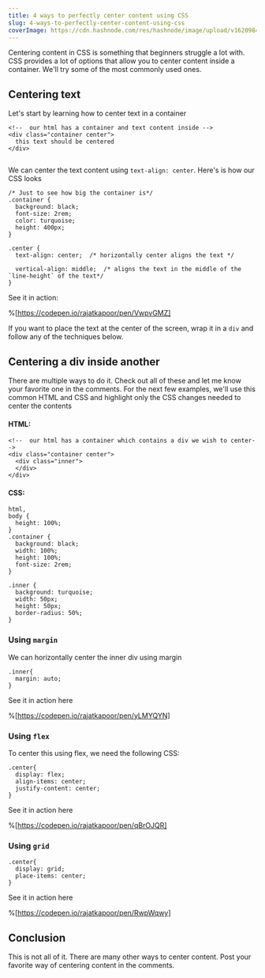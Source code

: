 ```yaml
---
title: 4 ways to perfectly center content using CSS
slug: 4-ways-to-perfectly-center-content-using-css
coverImage: https://cdn.hashnode.com/res/hashnode/image/upload/v1620984017493/vwv-QyFYm.png
---
```

Centering content in CSS is something that beginners struggle a lot with. CSS provides a lot of options that allow you to center content inside a container. We'll try some of the most commonly used ones.

## Centering text

Let's start by learning how to center text in a container

```
<!--  our html has a container and text content inside -->
<div class="container center">
  this text should be centered
</div>
    
```
We can center the text content using `text-align: center`. Here's is how our CSS looks

```
/* Just to see how big the container is*/
.container {
  background: black;
  font-size: 2rem;
  color: turquoise;
  height: 400px;
}

.center {
  text-align: center;  /* horizontally center aligns the text */

  vertical-align: middle;  /* aligns the text in the middle of the `line-height` of the text*/
}
```
See it in action:

%[https://codepen.io/rajatkapoor/pen/VwpvGMZ]

If you want to place the text at the center of the screen, wrap it in a `div` and follow any of the techniques below.

## Centering a div inside another

There are multiple ways to do it. Check out all of these and let me know your favorite one in the comments. For the next few examples, we'll use this common HTML and CSS and highlight only the CSS changes needed to center the contents

#### HTML:
```
<!--  our html has a container which contains a div we wish to center-->
<div class="container center">
  <div class="inner">
  </div>
</div>
```
 #### CSS:
```
html,
body {
  height: 100%;
}
.container {
  background: black;
  width: 100%;
  height: 100%;
  font-size: 2rem;
}

.inner {
  background: turquoise;
  width: 50px;
  height: 50px;
  border-radius: 50%;
}
```
### Using `margin`

We can horizontally center the inner div using margin

```
.inner{
  margin: auto;
}
```
See it in action here

%[https://codepen.io/rajatkapoor/pen/yLMYQYN]

### Using `flex`
To center this using flex, we need the following CSS:

```
.center{
  display: flex;
  align-items: center;
  justify-content: center;
}
```
See it in action here

%[https://codepen.io/rajatkapoor/pen/qBrOJQR]


### Using `grid`

```
.center{
  display: grid;
  place-items: center;
}
```
See it in action here

%[https://codepen.io/rajatkapoor/pen/RwpWqwy]

## Conclusion

This is not all of it. There are many other ways to center content. Post your favorite way of centering content in the comments.


    
